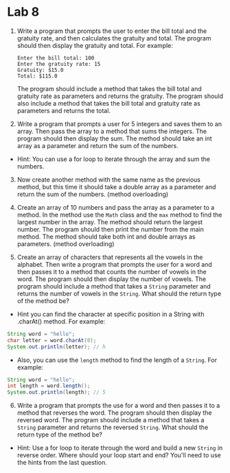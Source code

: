 # Lab 8

1.  Write a program that prompts the user to enter the bill total and the gratuity rate, and then calculates the gratuity and total. The program should then display the gratuity and total. For example:

    ```
    Enter the bill total: 100
    Enter the gratuity rate: 15
    Gratuity: $15.0
    Total: $115.0
    ```

    The program should include a method that takes the bill total and gratuity rate as parameters and returns the gratuity. The program should also include a method that takes the bill total and gratuity rate as parameters and returns the total.

2.  Write a program that prompts a user for 5 integers and saves them to an array. Then pass the array to a method that sums the integers. The program should then display the sum. The method should take an int array as a parameter and return the sum of the numbers.

- Hint: You can use a for loop to iterate through the array and sum the numbers.

3.  Now create another method with the same name as the previous method, but this time it should take a double array as a parameter and return the sum of the numbers. (method overloading)

4.  Create an array of 10 numbers and pass the array as a parameter to a method. In the method use the `Math` class and the `max` method to find the largest number in the array. The method should return the largest number. The program should then print the number from the main method. The method should take both int and double arrays as parameters. (method overloading)

5.  Create an array of characters that represents all the vowels in the alphabet. Then write a program that prompts the user for a word and then passes it to a method that counts the number of vowels in the word. The program should then display the number of vowels. The program should include a method that takes a `String` parameter and returns the number of vowels in the `String`. What should the return type of the method be?

- Hint you can find the character at specific position in a String with .charAt() method. For example:

```java
String word = "hello";
char letter = word.charAt(0);
System.out.println(letter); // h
```

<div style="page-break-after: always;"></div>

- Also, you can use the `length` method to find the length of a `String`. For example:

```java
String word = "hello";
int length = word.length();
System.out.println(length); // 5
```

6. Write a program that prompts the use for a word and then passes it to a method that reverses the word. The program should then display the reversed word. The program should include a method that takes a `String` parameter and returns the reversed `String`. What should the return type of the method be?

- Hint: Use a for loop to iterate through the word and build a new `String` in reverse order. Where should your loop start and end? You'll need to use the hints from the last question.
